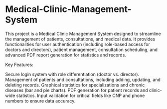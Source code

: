# Medical-Clinic-Management-System
This project is a Medical Clinic Management System designed to streamline the management of patients, consultations, and medical data. 
It provides functionalities for user authentication (including role-based access for doctors and directors), patient management, consultation scheduling, and advanced PDF report generation for statistics and records. 

Key Features:

Secure login system with role differentiation (doctor vs. director).
Management of patients and consultations, including adding, updating, and deleting records.
Graphical statistics for specializations and chronic diseases (bar and pie charts).
PDF generation for patient records and clinic-wide statistics.
Input validation for critical fields like CNP and phone numbers to ensure data accuracy.

